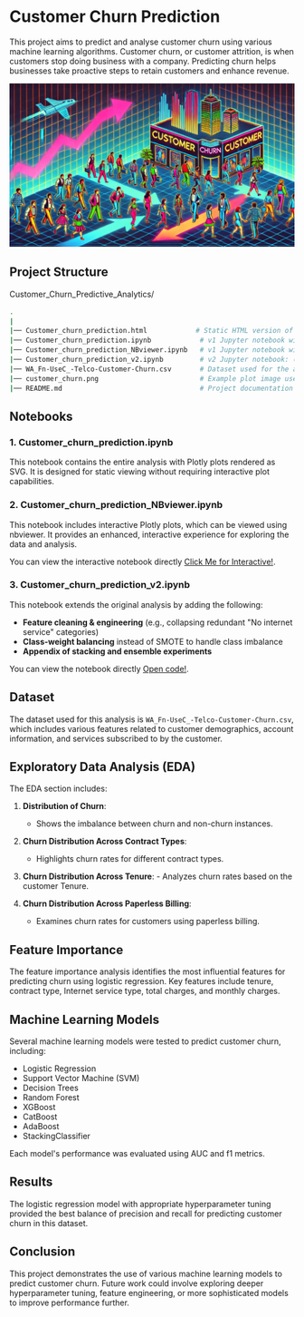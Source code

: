 # Customer Churn Prediction

This project aims to predict and analyse customer churn using various machine learning algorithms. Customer churn, or customer attrition, is when customers stop doing business with a company. Predicting churn helps businesses take proactive steps to retain customers and enhance revenue.

![Customer Churn/Attrition](customer_churn2.png)

## Project Structure

Customer_Churn_Predictive_Analytics/
```bash
.
|
|── Customer_churn_prediction.html            # Static HTML version of the notebook with Plotly plots rendered as SVG
|── Customer_churn_prediction.ipynb            # v1 Jupyter notebook with Plotly plots rendered as SVG
|── Customer_churn_prediction_NBviewer.ipynb   # v1 Jupyter notebook with interactive Plotly plots (for nbviewer)
|── Customer_churn_prediction_v2.ipynb         # v2 Jupyter notebook: (added feature engineering + pipeline (ColumnTransformer, CV-safe transforms) + stacking exp.) - no data leakage
|── WA_Fn-UseC_-Telco-Customer-Churn.csv       # Dataset used for the analysis
|── customer_churn.png                         # Example plot image used in the analysis
|── README.md                                  # Project documentation (this file)
```


## Notebooks

### 1. Customer_churn_prediction.ipynb

This notebook contains the entire analysis with Plotly plots rendered as SVG. It is designed for static viewing without requiring interactive plot capabilities.

### 2. Customer_churn_prediction_NBviewer.ipynb

This notebook includes interactive Plotly plots, which can be viewed using nbviewer. It provides an enhanced, interactive experience for exploring the data and analysis.

You can view the interactive notebook directly [Click Me for Interactive!](https://nbviewer.org/github/yangsong24/Customer_Churn_Predictive_Analytics/blob/main/Customer_churn_prediction_NBviewer.ipynb).

### 3. Customer_churn_prediction_v2.ipynb

This notebook extends the original analysis by adding the following:

- **Feature cleaning & engineering** (e.g., collapsing redundant "No internet service" categories)
- **Class-weight balancing** instead of SMOTE to handle class imbalance    
- **Appendix of stacking and ensemble experiments**

You can view the notebook directly [Open code!](https://nbviewer.org/github/yangsong24/Customer_Churn_Predictive_Analytics/blob/main/Customer_churn_prediction_v2.ipynb). 


## Dataset
 
The dataset used for this analysis is `WA_Fn-UseC_-Telco-Customer-Churn.csv`, which includes various features related to customer demographics, account information, and services subscribed to by the customer.

## Exploratory Data Analysis (EDA)

The EDA section includes:

1. **Distribution of Churn**:
    - Shows the imbalance between churn and non-churn instances.

2. **Churn Distribution Across Contract Types**:
    - Highlights churn rates for different contract types.

  3. **Churn Distribution Across Tenure**:
    - Analyzes churn rates based on the customer Tenure.

4. **Churn Distribution Across Paperless Billing**:
    - Examines churn rates for customers using paperless billing.

## Feature Importance

The feature importance analysis identifies the most influential features for predicting churn using logistic regression. Key features include tenure, contract type, Internet service type, total charges, and monthly charges.

## Machine Learning Models

Several machine learning models were tested to predict customer churn, including:

- Logistic Regression
- Support Vector Machine (SVM)
- Decision Trees
- Random Forest
- XGBoost
- CatBoost
- AdaBoost
- StackingClassifier

Each model's performance was evaluated using AUC and f1 metrics.

## Results

The logistic regression model with appropriate hyperparameter tuning provided the best balance of precision and recall for predicting customer churn in this dataset.

## Conclusion

This project demonstrates the use of various machine learning models to predict customer churn. Future work could involve exploring deeper hyperparameter tuning, feature engineering, or more sophisticated models to improve performance further.




